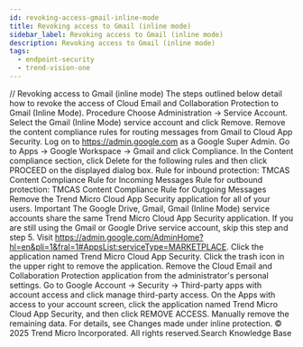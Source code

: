 ```yaml
---
id: revoking-access-gmail-inline-mode
title: Revoking access to Gmail (inline mode)
sidebar_label: Revoking access to Gmail (inline mode)
description: Revoking access to Gmail (inline mode)
tags:
  - endpoint-security
  - trend-vision-one
---
```


/*<![CDATA[*/ $('#title').html($('meta[name=map-description]').attr('content')); /*]]>*/ Revoking access to Gmail (inline mode) The steps outlined below detail how to revoke the access of Cloud Email and Collaboration Protection to Gmail (Inline Mode). Procedure Choose Administration → Service Account. Select the Gmail (Inline Mode) service account and click Remove. Remove the content compliance rules for routing messages from Gmail to Cloud App Security. Log on to https://admin.google.com as a Google Super Admin. Go to Apps → Google Workspace → Gmail and click Compliance. In the Content compliance section, click Delete for the following rules and then click PROCEED on the displayed dialog box. Rule for inbound protection: TMCAS Content Compliance Rule for Incoming Messages Rule for outbound protection: TMCAS Content Compliance Rule for Outgoing Messages Remove the Trend Micro Cloud App Security application for all of your users. Important The Google Drive, Gmail, Gmail (Inline Mode) service accounts share the same Trend Micro Cloud App Security application. If you are still using the Gmail or Google Drive service account, skip this step and step 5. Visit https://admin.google.com/AdminHome?hl=en&pli=1&fral=1#AppsList:serviceType=MARKETPLACE. Click the application named Trend Micro Cloud App Security. Click the trash icon in the upper right to remove the application. Remove the Cloud Email and Collaboration Protection application from the administrator's personal settings. Go to Google Account → Security → Third-party apps with account access and click manage third-party access. On the Apps with access to your account screen, click the application named Trend Micro Cloud App Security, and then click REMOVE ACCESS. Manually remove the remaining data. For details, see Changes made under inline protection. © 2025 Trend Micro Incorporated. All rights reserved.Search Knowledge Base